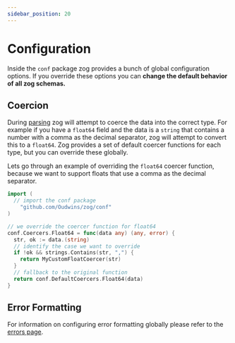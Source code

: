 ```yaml
---
sidebar_position: 20
---
```


# Configuration

Inside the `conf` package zog provides a bunch of global configuration options. If you override these options you can **change the default behavior of all zog schemas.**

## Coercion

During [parsing](/core-concepts/parsing) zog will attempt to coerce the data into the correct type. For example if you have a `float64` field and the data is a `string` that contains a number with a comma as the decimal separator, zog will attempt to convert this to a `float64`. Zog provides a set of default coercer functions for each type, but you can override these globally.

Lets go through an example of overriding the `float64` coercer function, because we want to support floats that use a comma as the decimal separator.

```go
import (
  // import the conf package
	"github.com/Oudwins/zog/conf"
)

// we override the coercer function for float64
conf.Coercers.Float64 = func(data any) (any, error) {
  str, ok := data.(string)
  // identify the case we want to override
  if !ok && strings.Contains(str, ",") {
    return MyCustomFloatCoercer(str)
  }
  // fallback to the original function
  return conf.DefaultCoercers.Float64(data)
}
```

## Error Formatting

For information on configuring error formatting globally please refer to the [errors page](/errors#5-configure-issue-messages-globally).
